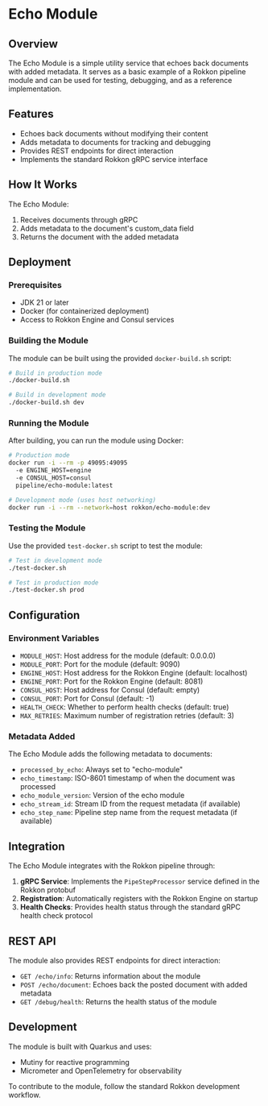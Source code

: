 # Echo Module

## Overview
The Echo Module is a simple utility service that echoes back documents with added metadata. It serves as a basic example of a Rokkon pipeline module and can be used for testing, debugging, and as a reference implementation.

## Features
- Echoes back documents without modifying their content
- Adds metadata to documents for tracking and debugging
- Provides REST endpoints for direct interaction
- Implements the standard Rokkon gRPC service interface

## How It Works
The Echo Module:
1. Receives documents through gRPC
2. Adds metadata to the document's custom_data field
3. Returns the document with the added metadata

## Deployment

### Prerequisites
- JDK 21 or later
- Docker (for containerized deployment)
- Access to Rokkon Engine and Consul services

### Building the Module
The module can be built using the provided `docker-build.sh` script:

```bash
# Build in production mode
./docker-build.sh

# Build in development mode
./docker-build.sh dev
```

### Running the Module
After building, you can run the module using Docker:

```bash
# Production mode
docker run -i --rm -p 49095:49095 
  -e ENGINE_HOST=engine 
  -e CONSUL_HOST=consul 
  pipeline/echo-module:latest

# Development mode (uses host networking)
docker run -i --rm --network=host rokkon/echo-module:dev
```

### Testing the Module
Use the provided `test-docker.sh` script to test the module:

```bash
# Test in development mode
./test-docker.sh

# Test in production mode
./test-docker.sh prod
```

## Configuration

### Environment Variables
- `MODULE_HOST`: Host address for the module (default: 0.0.0.0)
- `MODULE_PORT`: Port for the module (default: 9090)
- `ENGINE_HOST`: Host address for the Rokkon Engine (default: localhost)
- `ENGINE_PORT`: Port for the Rokkon Engine (default: 8081)
- `CONSUL_HOST`: Host address for Consul (default: empty)
- `CONSUL_PORT`: Port for Consul (default: -1)
- `HEALTH_CHECK`: Whether to perform health checks (default: true)
- `MAX_RETRIES`: Maximum number of registration retries (default: 3)

### Metadata Added
The Echo Module adds the following metadata to documents:

- `processed_by_echo`: Always set to "echo-module"
- `echo_timestamp`: ISO-8601 timestamp of when the document was processed
- `echo_module_version`: Version of the echo module
- `echo_stream_id`: Stream ID from the request metadata (if available)
- `echo_step_name`: Pipeline step name from the request metadata (if available)

## Integration
The Echo Module integrates with the Rokkon pipeline through:

1. **gRPC Service**: Implements the `PipeStepProcessor` service defined in the Rokkon protobuf
2. **Registration**: Automatically registers with the Rokkon Engine on startup
3. **Health Checks**: Provides health status through the standard gRPC health check protocol

## REST API
The module also provides REST endpoints for direct interaction:

- `GET /echo/info`: Returns information about the module
- `POST /echo/document`: Echoes back the posted document with added metadata
- `GET /debug/health`: Returns the health status of the module

## Development
The module is built with Quarkus and uses:
- Mutiny for reactive programming
- Micrometer and OpenTelemetry for observability

To contribute to the module, follow the standard Rokkon development workflow.
